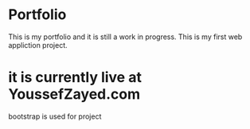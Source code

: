 # Portfolio
This is my portfolio and it is still a work in progress. 
This is my first web appliction project.

# it is currently live at YoussefZayed.com

bootstrap is used for project
